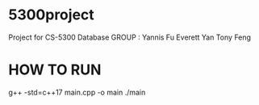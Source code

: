 # 5300project
Project for CS-5300 Database
GROUP :
Yannis Fu
Everett Yan
Tony Feng

# HOW TO RUN
g++ -std=c++17 main.cpp -o main
./main

